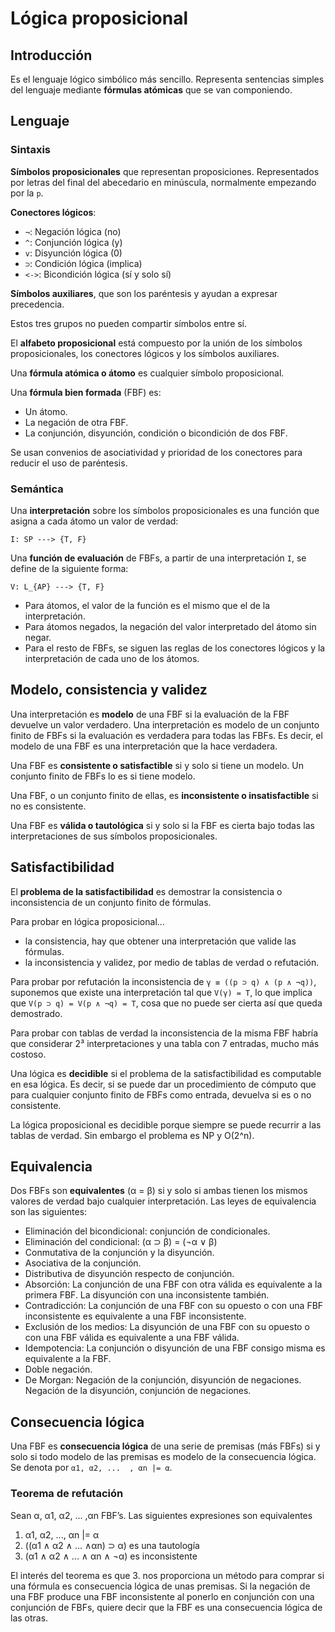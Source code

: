 # Lógica proposicional
## Introducción
Es el lenguaje lógico simbólico más sencillo. Representa sentencias simples del lenguaje mediante **fórmulas atómicas** que se van componiendo.

## Lenguaje
### Sintaxis
**Símbolos proposicionales** que representan proposiciones. Representados por letras del final del abecedario en minúscula, normalmente empezando por la `p`.

**Conectores lógicos**:

- `¬`: Negación lógica (no)
- `^`: Conjunción lógica (y)
- `v`: Disyunción lógica (0)
- `⊃`: Condición lógica (implica)
- `<->`: Bicondición lógica (sí y solo sí)

**Símbolos auxiliares**, que son los paréntesis y ayudan a expresar precedencia.

Estos tres grupos no pueden compartir símbolos entre sí.

El **alfabeto proposicional** está compuesto por la unión de los símbolos proposicionales, los conectores lógicos y los símbolos auxiliares.

Una **fórmula atómica o átomo** es cualquier símbolo proposicional.

Una **fórmula bien formada** (FBF) es:

- Un átomo.
- La negación de otra FBF.
- La conjunción, disyunción, condición o bicondición de dos FBF.

Se usan convenios de asociatividad y prioridad de los conectores para reducir el uso de paréntesis.

### Semántica
Una **interpretación** sobre los símbolos proposicionales es una función que asigna a cada átomo un valor de verdad:

```
I: SP ---> {T, F}
```

Una **función de evaluación** de FBFs, a partir de una interpretación `I`, se define de la siguiente forma:

```
V: L_{AP} ---> {T, F}
```
- Para átomos, el valor de la función es el mismo que el de la interpretación.
- Para átomos negados, la negación del valor interpretado del átomo sin negar.
- Para el resto de FBFs, se siguen las reglas de los conectores lógicos y la interpretación de cada uno de los átomos.

## Modelo, consistencia y validez
Una interpretación es **modelo** de una FBF si la evaluación de la FBF devuelve un valor verdadero. Una interpretación es modelo de un conjunto finito de FBFs si la evaluación es verdadera para todas las FBFs. Es decir, el modelo de una FBF es una interpretación que la hace verdadera.

Una FBF es **consistente o satisfactible** si y solo si tiene un modelo. Un conjunto finito de FBFs lo es si tiene modelo.

Una FBF, o un conjunto finito de ellas, es **inconsistente o insatisfactible** si no es consistente.

Una FBF es **válida o tautológica** si y solo si la FBF es cierta bajo todas las interpretaciones de sus símbolos proposicionales.

## Satisfactibilidad
El **problema de la satisfactibilidad** es demostrar la consistencia o inconsistencia de un conjunto finito de fórmulas.

Para probar en lógica proposicional...

- la consistencia, hay que obtener una interpretación que valide las fórmulas.
- la inconsistencia y validez, por medio de tablas de verdad o refutación.

Para probar por refutación la inconsistencia de `γ ≡ ((p ⊃ q) ∧ (p ∧ ¬q))`, suponemos que existe una interpretación tal que `V(γ) = T`, lo que implica que `V(p ⊃ q) = V(p ∧ ¬q) = T`, cosa que no puede ser cierta así que queda demostrado.

Para probar con tablas de verdad la inconsistencia de la misma FBF habría que considerar 2³ interpretaciones y una tabla con 7 entradas, mucho más costoso.

Una lógica es **decidible** si el problema de la satisfactibilidad es computable en esa lógica. Es decir, si se puede dar un procedimiento de cómputo que para cualquier conjunto finito de FBFs como entrada, devuelva si es o no consistente.

La lógica proposicional es decidible porque siempre se puede recurrir a las tablas de verdad. Sin embargo el problema es NP y O(2^n).

## Equivalencia
Dos FBFs son **equivalentes** (α = β) si y solo si ambas tienen los mismos valores de verdad bajo cualquier interpretación. Las leyes de equivalencia son las siguientes:

- Eliminación del bicondicional: conjunción de condicionales.
- Eliminación del condicional: (α ⊃ β) = (¬α ∨ β)
- Conmutativa de la conjunción y la disyunción.
- Asociativa de la conjunción.
- Distributiva de disyunción respecto de conjunción.
- Absorción: La conjunción de una FBF con otra válida es equivalente a la primera FBF. La disyunción con una inconsistente también.
- Contradicción: La conjunción de una FBF con su opuesto o con una FBF inconsistente es equivalente a una FBF inconsistente.
- Exclusión de los medios: La disyunción de una FBF con su opuesto o con una FBF válida es equivalente a una FBF válida.
- Idempotencia: La conjunción o disyunción de una FBF consigo misma es equivalente a la FBF.
- Doble negación.
- De Morgan: Negación de la conjunción, disyunción de negaciones. Negación de la disyunción, conjunción de negaciones.

## Consecuencia lógica
Una FBF es **consecuencia lógica** de una serie de premisas (más FBFs) si y solo si todo modelo de las premisas es modelo de la consecuencia lógica. Se denota por `α1, α2, ...  , αn |= α`.

### Teorema de refutación
Sean α, α1, α2, ...  ,αn FBF’s. Las siguientes expresiones son equivalentes

1. α1, α2, ..., αn |= α
2. ((α1 ∧ α2 ∧ ... ∧αn) ⊃ α) es una tautología
3. (α1 ∧ α2 ∧ ... ∧ αn ∧ ¬α) es inconsistente

El interés del teorema es que 3. nos proporciona un método para comprar si una fórmula es consecuencia lógica de unas premisas. Si la negación de una FBF produce una FBF inconsistente al ponerlo en conjunción con una conjunción de FBFs, quiere decir que la FBF es una consecuencia lógica de las otras.
